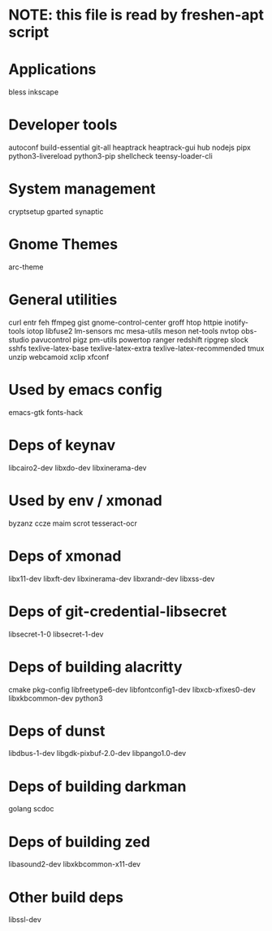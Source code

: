 # NOTE: this file is read by freshen-apt script

# Applications

bless
inkscape

# Developer tools

autoconf
build-essential
git-all
heaptrack
heaptrack-gui
hub
nodejs
pipx
python3-livereload
python3-pip
shellcheck
teensy-loader-cli

# System management

cryptsetup
gparted
synaptic

# Gnome Themes

arc-theme

# General utilities

curl
entr
feh
ffmpeg
gist
gnome-control-center
groff
htop
httpie
inotify-tools
iotop
libfuse2
lm-sensors
mc
mesa-utils
meson
net-tools
nvtop
obs-studio
pavucontrol
pigz
pm-utils
powertop
ranger
redshift
ripgrep
slock
sshfs
texlive-latex-base
texlive-latex-extra
texlive-latex-recommended
tmux
unzip
webcamoid
xclip
xfconf

# Used by emacs config

emacs-gtk
fonts-hack

# Deps of keynav

libcairo2-dev
libxdo-dev
libxinerama-dev

# Used by env / xmonad

byzanz
ccze
maim
scrot
tesseract-ocr

# Deps of xmonad

libx11-dev
libxft-dev
libxinerama-dev
libxrandr-dev
libxss-dev

# Deps of git-credential-libsecret

libsecret-1-0
libsecret-1-dev

# Deps of building alacritty

cmake
pkg-config
libfreetype6-dev
libfontconfig1-dev
libxcb-xfixes0-dev
libxkbcommon-dev python3

# Deps of dunst

libdbus-1-dev
libgdk-pixbuf-2.0-dev
libpango1.0-dev

# Deps of building darkman

golang
scdoc

# Deps of building zed

libasound2-dev
libxkbcommon-x11-dev

# Other build deps

libssl-dev
